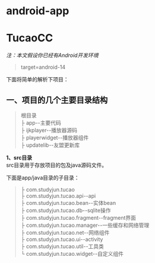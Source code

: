android-app
===========

# **TucaoCC** #

*注：本文假设你已经有Android开发环境*

> target=android-14


下面将简单的解析下项目：

## **一、项目的几个主要目录结构** ##
> 根目录<br>
> ├ app--主要代码<br>
> ├ ijkplayer--播放器源码<br>
> ├ playerwidget--播放器组件<br>
> ├ updatelib--友盟更新库<br>



**1、src目录**<br>
src目录用于存放项目的包及java源码文件。

下面是app/java目录的子目录：
> ├ com.studyjun.tucao<br>
> ├ com.studyjun.tucao.api--api<br>
> ├ com.studyjun.tucao.bean--实体bean<br>
> ├ com.studyjun.tucao.db--sqlite操作<br>
> ├ com.studyjun.tucao.fragment--fragment界面<br>
> ├ com.studyjun.tucao.manager--一些缓存和网络管理<br>
> ├ com.studyjun.tucao.net--网络组件<br>
> ├ com.studyjun.tucao.ui--activity<br>
> ├ com.studyjun.tucao.util--工具类<br>
> └ com.studyjun.tucao.widget--自定义组件<br>

